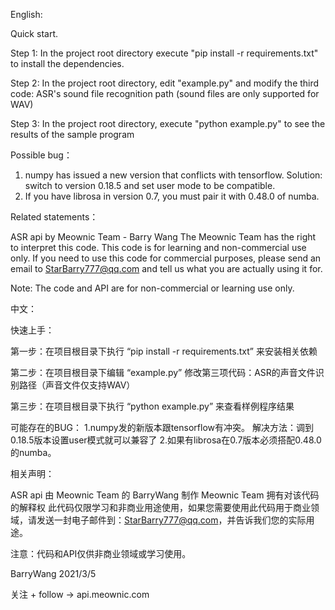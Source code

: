 English:

Quick start.

Step 1: In the project root directory execute
"pip install -r requirements.txt"
to install the dependencies.

Step 2: In the project root directory, edit
"example.py" and
modify the third code: ASR's sound file recognition path (sound files are only supported for WAV)

Step 3: In the project root directory, execute
"python example.py"
to see the results of the sample program

Possible bug：
1. numpy has issued a new version that conflicts with tensorflow.
Solution: switch to version 0.18.5 and set user mode to be compatible.
2. If you have librosa in version 0.7, you must pair it with 0.48.0 of numba.

Related statements：

ASR api by Meownic Team - Barry Wang
The Meownic Team has the right to interpret this code.
This code is for learning and non-commercial use only. If you need to use this code for commercial purposes, please send an email to StarBarry777@qq.com and tell us what you are actually using it for.

Note: The code and API are for non-commercial or learning use only.



中文：

快速上手：

第一步：在项目根目录下执行
“pip install -r requirements.txt”
来安装相关依赖

第二步：在项目根目录下编辑
“example.py”
修改第三项代码：ASR的声音文件识别路径（声音文件仅支持WAV）

第三步：在项目根目录下执行
“python example.py”
来查看样例程序结果

可能存在的BUG：
1.numpy发的新版本跟tensorflow有冲突。
解决方法：调到0.18.5版本设置user模式就可以兼容了
2.如果有librosa在0.7版本必须搭配0.48.0的numba。

相关声明：

ASR api 由 Meownic Team 的 BarryWang 制作
Meownic Team 拥有对该代码的解释权
此代码仅限学习和非商业用途使用，如果您需要使用此代码用于商业领域，请发送一封电子邮件到：StarBarry777@qq.com，并告诉我们您的实际用途。

注意：代码和API仅供非商业领域或学习使用。




BarryWang 2021/3/5

关注 + follow -> api.meownic.com
